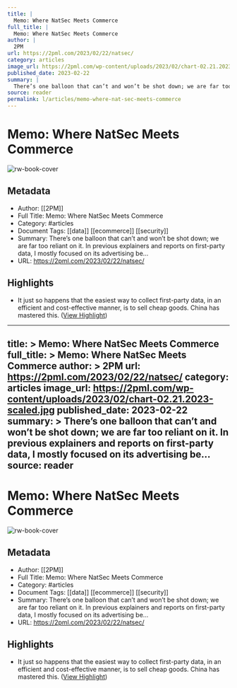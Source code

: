 ```yaml
---
title: |
  Memo: Where NatSec Meets Commerce
full_title: |
  Memo: Where NatSec Meets Commerce
author: |
  2PM
url: https://2pml.com/2023/02/22/natsec/
category: articles
image_url: https://2pml.com/wp-content/uploads/2023/02/chart-02.21.2023-scaled.jpg
published_date: 2023-02-22
summary: |
  There’s one balloon that can’t and won’t be shot down; we are far too reliant on it. In previous explainers and reports on first-party data, I mostly focused on its advertising be…
source: reader
permalink: l/articles/memo-where-nat-sec-meets-commerce
---
```

# Memo: Where NatSec Meets Commerce

![rw-book-cover](https://2pml.com/wp-content/uploads/2023/02/chart-02.21.2023-scaled.jpg)

## Metadata
- Author: [[2PM]]
- Full Title: Memo: Where NatSec Meets Commerce
- Category: #articles
- Document Tags: [[data]] [[ecommerce]] [[security]] 
- Summary: There’s one balloon that can’t and won’t be shot down; we are far too reliant on it. In previous explainers and reports on first-party data, I mostly focused on its advertising be…
- URL: https://2pml.com/2023/02/22/natsec/

## Highlights
- It just so happens that the easiest way to collect first-party data, in an efficient and cost-effective manner, is to sell cheap goods. China has mastered this. ([View Highlight](https://read.readwise.io/read/01gtbrvzrdb88mc4tj4h5702yk))


---
title: >
  Memo: Where NatSec Meets Commerce
full_title: >
  Memo: Where NatSec Meets Commerce
author: >
  2PM
url: https://2pml.com/2023/02/22/natsec/
category: articles
image_url: https://2pml.com/wp-content/uploads/2023/02/chart-02.21.2023-scaled.jpg
published_date: 2023-02-22
summary: >
  There’s one balloon that can’t and won’t be shot down; we are far too reliant on it. In previous explainers and reports on first-party data, I mostly focused on its advertising be…
source: reader
---
# Memo: Where NatSec Meets Commerce

![rw-book-cover](https://2pml.com/wp-content/uploads/2023/02/chart-02.21.2023-scaled.jpg)

## Metadata
- Author: [[2PM]]
- Full Title: Memo: Where NatSec Meets Commerce
- Category: #articles
- Document Tags: [[data]] [[ecommerce]] [[security]] 
- Summary: There’s one balloon that can’t and won’t be shot down; we are far too reliant on it. In previous explainers and reports on first-party data, I mostly focused on its advertising be…
- URL: https://2pml.com/2023/02/22/natsec/

## Highlights
- It just so happens that the easiest way to collect first-party data, in an efficient and cost-effective manner, is to sell cheap goods. China has mastered this. ([View Highlight](https://read.readwise.io/read/01gtbrvzrdb88mc4tj4h5702yk))


